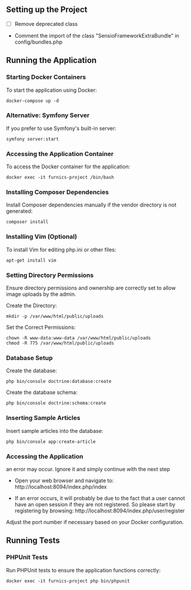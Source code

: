 ## Setting up the Project

- [ ] Remove deprecated class
- Comment the import of the class "SensioFrameworkExtraBundle" in config/bundles.php


## Running the Application

### Starting Docker Containers

To start the application using Docker:
```
docker-compose up -d
```
### Alternative: Symfony Server

If you prefer to use Symfony's built-in server:
```
symfony server:start

````
### Accessing the Application Container

To access the Docker container for the application:
```
docker exec -it furnics-project /bin/bash
```
### Installing Composer Dependencies

Install Composer dependencies manually if the vendor directory is not generated:
```
composer install
```

### Installing Vim (Optional)

To install Vim for editing php.ini or other files:
```
apt-get install vim
```

### Setting Directory Permissions

Ensure directory permissions and ownership are correctly set to allow image uploads by the admin.

Create the Directory:
```
mkdir -p /var/www/html/public/uploads
```

Set the Correct Permissions:
```
chown -R www-data:www-data /var/www/html/public/uploads
chmod -R 775 /var/www/html/public/uploads
```


### Database Setup

Create the database:
```
php bin/console doctrine:database:create
```

Create the database schema:
```
php bin/console doctrine:schema:create
```

### Inserting Sample Articles

Insert sample articles into the database:
```
php bin/console app:create-article
```
### Accessing the Application

an error may occur. Ignore it and simply continue with the next step

- Open your web browser and navigate to: http://localhost:8094/index.php/index

- If an error occurs, it will probably be due to the fact that a user cannot have an open session if they are not registered.
So please start by registering by browsing: http://localhost:8094/index.php/user/register

Adjust the port number if necessary based on your Docker configuration.


## Running Tests

### PHPUnit Tests

Run PHPUnit tests to ensure the application functions correctly:
```
docker exec -it furnics-project php bin/phpunit
```